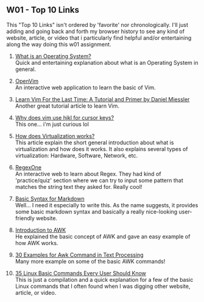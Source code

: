 ## W01 - Top 10 Links
This "Top 10 Links" isn't ordered by 'favorite' nor chronologically. I'll just adding and going back and forth my browser history to see any kind of website, article, or video that i particularly find helpful and/or entertaining along the way doing this w01 assignment.

1. [What is an Operating System?](https://www.youtube.com/watch?v=pVzRTmdd9j0&ab_channel=Techquickie) <br>
Quick and entertaining explanation about what is an Operating System in general. <br>

2. [OpenVim](https://www.openvim.com/) <br>
An interactive web application to learn the basic of Vim.

3. [Learn Vim For the Last Time: A Tutorial and Primer by Daniel Miessler](https://danielmiessler.com/study/vim/) <br>
Another great tutorial article to learn Vim. 

4. [Why does vim use hjkl for cursor keys?](https://vi.stackexchange.com/questions/9313/why-does-vim-use-hjkl-for-cursor-keys) <br>
This one... i'm just curious lol

5. [How does Virtualization works?](https://www.redswitches.com/blog/different-types-virtualization-cloud-computing-explained/) <br>
This article explain the short general introduction about what is virtualization and how does it works. It also explains several types of virtualization: Hardware, Software, Network, etc.

6. [RegexOne](https://regexone.com/) <br>
An interactive web to learn about Regex. They had kind of 'practice/quiz' section where we can try to input some pattern that matches the string text they asked for. Really cool!

7. [Basic Syntax for Markdown](https://www.markdownguide.org/basic-syntax/)<br>
Well... I need it especially to write this. As the name suggests, it provides some basic markdown syntax and basically a really nice-looking user-friendly website.

8. [Introduction to AWK](https://www.youtube.com/watch?v=I-uWvNvtJcY&ab_channel=NextGenLearning) <br>
He explained the basic concept of AWK and gave an easy example of how AWK works.

9. [30 Examples for Awk Command in Text Processing](https://likegeeks.com/awk-command/)<br>
Many more example on some of the basic AWK commands!

10. [35 Linux Basic Commands Every User Should Know](https://www.hostinger.com/tutorials/linux-commands)<br>
This is just a compilation and a quick explanation for a few of the basic Linux commands that I often found when I was digging other website, article, or video.
